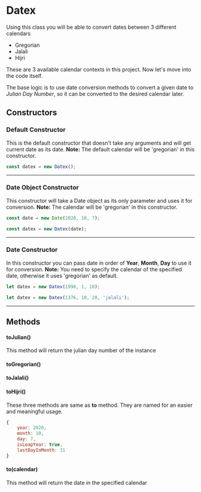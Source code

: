 # Datex

Using this class you will be able to convert dates between 3 different calendars

- Gregorian
- Jalali
- Hijri

These are 3 available calendar contexts in this project. Now let's move into the code itself.

The base logic is to use date conversion methods to convert a given date to *Julian Day Number*, so it can be converted to the desired calendar later.

## Constructors
### Default Constructor
This is the default constructor that doesn't take any arguments and will get current date as its date. 
**Note:** The default calendar will be 'gregorian' in this constructor.

```javascript
const datex = new Datex();
```

---

### Date Object Constructor
This constructor will take a Date object as its only parameter and uses it for conversion. 
**Note:** The calendar will be 'gregorian' in this constructor.

```javascript
const date = new Date(2020, 10, 7);

const datex = new Datex(date);
```

---

### Date Constructor
In this constructor you can pass date in order of **Year**, **Month**, **Day** to use it for conversion.
**Note:** You need to specify the calendar of the specified date, otherwise it uses 'gregorian' as default.

```javascript
let datex = new Datex(1998, 1, 18);
```
```javascript
let datex = new Datex(1376, 10, 28, 'jalali');
```

---

## Methods
#### toJulian()
This method will return the julian day number of the instance

#### toGregorian()
#### toJalali()
#### toHijri()
These three methods are same as **to** method. They are named for an easier and meaningful usage.

```javascript
{
    year: 2020,
    month: 10,
    day: 7,
    isLeapYear: true,
    lastDayInMonth: 31
}
```

#### to(calendar)
This method will return the date in the specified calendar
